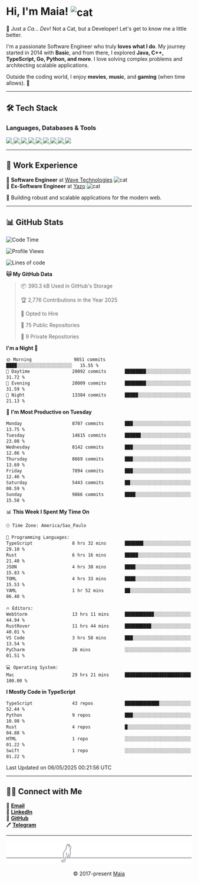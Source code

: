 <h1 align="left">Hi, I'm Maia! 
<img src="https://emojis.slackmojis.com/emojis/images/1643509834/36299/black-cat.gif?1643509834" width="50" height="60" align="center" alt="cat"/>
</h1>

🎩 Just a *Ca... Dev*! Not a Cat, but a Developer! Let's get to know me a little better.

I'm a passionate Software Engineer who truly **loves what I do**. My journey started in 2014 with **Basic**, and from there, I explored **Java, C++, TypeScript, Go, Python, and more**. I love solving complex problems and architecting scalable applications.

Outside the coding world, I enjoy **movies**, **music**, and **gaming** (when time allows). 🚀

---

## 🛠️ Tech Stack

### Languages, Databases & Tools
<p>
  <a href="https://www.typescriptlang.org">
    <img src="https://skillicons.dev/icons?i=ts" />
  </a>
  <a href="https://go.dev">
    <img src="https://skillicons.dev/icons?i=go" />
  </a>
  <a href="https://www.python.org">
    <img src="https://skillicons.dev/icons?i=python" />
  </a>
  <a href="https://gradle.org">
    <img src="https://skillicons.dev/icons?i=gradle" />
  </a>
  <a href="https://redis.io">
    <img src="https://skillicons.dev/icons?i=redis" />
  </a>
  <a href="https://www.mongodb.com">
    <img src="https://skillicons.dev/icons?i=mongodb" />
  </a>
  <a href="https://nodejs.org">
    <img src="https://skillicons.dev/icons?i=nodejs" />
  </a>
  <a href="https://www.javascript.com">
    <img src="https://skillicons.dev/icons?i=js" />
  </a>
  <a href="https://www.docker.com">
    <img src="https://skillicons.dev/icons?i=docker" />
  </a>
</p>

---

## 💼 Work Experience

🔹 **Software Engineer** at [Wave Technologies](https://www.linkedin.com/company/wave-technologies-oficial/)   <img src="https://media.giphy.com/media/WUlplcMpOCEmTGBtBW/giphy.gif" width="30" alt="cat"> <br>
🔹 **Ex-Software Engineer** at [Yazo](https://yazo.com.br/) <img src="https://media.giphy.com/media/WUlplcMpOCEmTGBtBW/giphy.gif" width="30" alt="cat"> <br>

🚀 Building robust and scalable applications for the modern web.

---

## 📊 GitHub Stats

<!--START_SECTION:waka-->
![Code Time](http://img.shields.io/badge/Code%20Time-5%2C931%20hrs%209%20mins-blue)

![Profile Views](http://img.shields.io/badge/Profile%20Views-1-blue)

![Lines of code](https://img.shields.io/badge/From%20Hello%20World%20I%27ve%20Written-11.5%20million%20lines%20of%20code-blue)

**🐱 My GitHub Data** 

> 📦 390.3 kB Used in GitHub's Storage 
 > 
> 🏆 2,776 Contributions in the Year 2025
 > 
> 💼 Opted to Hire
 > 
> 📜 75 Public Repositories 
 > 
> 🔑 9 Private Repositories 
 > 
**I'm a Night 🦉** 

```text
🌞 Morning                9851 commits        ████░░░░░░░░░░░░░░░░░░░░░   15.55 % 
🌆 Daytime                20092 commits       ████████░░░░░░░░░░░░░░░░░   31.72 % 
🌃 Evening                20009 commits       ████████░░░░░░░░░░░░░░░░░   31.59 % 
🌙 Night                  13384 commits       █████░░░░░░░░░░░░░░░░░░░░   21.13 % 
```
📅 **I'm Most Productive on Tuesday** 

```text
Monday                   8707 commits        ███░░░░░░░░░░░░░░░░░░░░░░   13.75 % 
Tuesday                  14615 commits       ██████░░░░░░░░░░░░░░░░░░░   23.08 % 
Wednesday                8142 commits        ███░░░░░░░░░░░░░░░░░░░░░░   12.86 % 
Thursday                 8669 commits        ███░░░░░░░░░░░░░░░░░░░░░░   13.69 % 
Friday                   7894 commits        ███░░░░░░░░░░░░░░░░░░░░░░   12.46 % 
Saturday                 5443 commits        ██░░░░░░░░░░░░░░░░░░░░░░░   08.59 % 
Sunday                   9866 commits        ████░░░░░░░░░░░░░░░░░░░░░   15.58 % 
```


📊 **This Week I Spent My Time On** 

```text
🕑︎ Time Zone: America/Sao_Paulo

💬 Programming Languages: 
TypeScript               8 hrs 32 mins       ███████░░░░░░░░░░░░░░░░░░   29.10 % 
Rust                     6 hrs 16 mins       █████░░░░░░░░░░░░░░░░░░░░   21.40 % 
JSON                     4 hrs 38 mins       ████░░░░░░░░░░░░░░░░░░░░░   15.83 % 
TOML                     4 hrs 33 mins       ████░░░░░░░░░░░░░░░░░░░░░   15.53 % 
YAML                     1 hr 52 mins        ██░░░░░░░░░░░░░░░░░░░░░░░   06.40 % 

🔥 Editors: 
WebStorm                 13 hrs 11 mins      ███████████░░░░░░░░░░░░░░   44.94 % 
RustRover                11 hrs 44 mins      ██████████░░░░░░░░░░░░░░░   40.01 % 
VS Code                  3 hrs 58 mins       ███░░░░░░░░░░░░░░░░░░░░░░   13.54 % 
PyCharm                  26 mins             ░░░░░░░░░░░░░░░░░░░░░░░░░   01.51 % 

💻 Operating System: 
Mac                      29 hrs 21 mins      █████████████████████████   100.00 % 
```

**I Mostly Code in TypeScript** 

```text
TypeScript               43 repos            █████████████░░░░░░░░░░░░   52.44 % 
Python                   9 repos             ███░░░░░░░░░░░░░░░░░░░░░░   10.98 % 
Rust                     4 repos             █░░░░░░░░░░░░░░░░░░░░░░░░   04.88 % 
HTML                     1 repo              ░░░░░░░░░░░░░░░░░░░░░░░░░   01.22 % 
Swift                    1 repo              ░░░░░░░░░░░░░░░░░░░░░░░░░   01.22 % 
```




 Last Updated on 06/05/2025 00:21:56 UTC
<!--END_SECTION:waka-->

---

## 👯‍👨 Connect with Me
📧 **[Email](mailto:gabrielmaialva33@gmail.com)**  
🔗 **[LinkedIn](https://www.linkedin.com/in/gabriel-maia-183984239)**  
🐙 **[GitHub](https://github.com/gabrielmaialva33)**  
🖊 **[Telegram](https://t.me/sr_mrootx)**

---

<p align="center"><img src="https://raw.githubusercontent.com/gabrielmaialva33/gabrielmaialva33/master/assets/gray0_ctp_on_line.svg?sanitize=true" /></p>
<p align="center">&copy; 2017-present <a href="https://github.com/gabrielmaialva33/" target="_blank">Maia</a></p>
